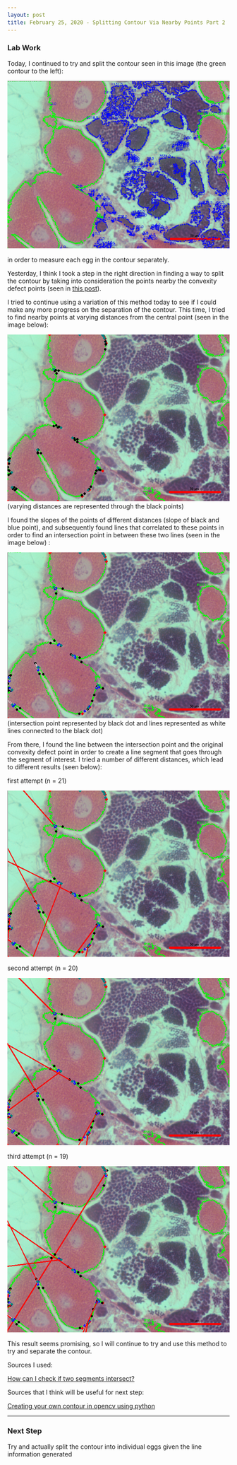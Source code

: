 ```yaml
---
layout: post
title: February 25, 2020 - Splitting Contour Via Nearby Points Part 2
---
```


### Lab Work

Today, I continued to try and split the contour seen in this image (the green contour to the left):

![segmentation_result_162.PNG](https://github.com/H-Ra/h-ra.github.io/blob/master/images/segmentation_result_162.PNG?raw=true)

in order to measure each egg in the contour separately. 

Yesterday, I think I took a step in the right direction in finding a way to split the contour by taking into consideration the points nearby the convexity defect points (seen in [this post](https://h-ra.github.io/32-DistanceThreshold&NearbyPts/)).

I tried to continue using a variation of this method today to see if I could make any more progress on the separation of the contour. This time, I tried to find nearby points at varying distances from the central point (seen in the image below):

![multiple_points_162.PNG](https://github.com/H-Ra/h-ra.github.io/blob/master/images/multiple_points_162.PNG?raw=true)
(varying distances are represented through the black points)

I found the slopes of the points of different distances (slope of black and blue point), and subsequently found lines that correlated to these points in order to find an intersection point in between these two lines (seen in the image below) :

![intersection_162.PNG](https://github.com/H-Ra/h-ra.github.io/blob/master/images/intersection_162.PNG?raw=true)
(intersection point represented by black dot and lines represented as white lines connected to the black dot)

From there, I found the line between the intersection point and the original convexity defect point in order to create a line segment that goes through the segment of interest. I tried a number of different distances, which lead to different results (seen below):

first attempt (n = 21)

![split_contour_try1_162](https://github.com/H-Ra/h-ra.github.io/blob/master/images/split_contour_try1_162.PNG?raw=true)

second attempt (n = 20)

![split_contour_try2_162.PNG](https://github.com/H-Ra/h-ra.github.io/blob/master/images/split_contour_try2_162.PNG?raw=true)

third attempt (n = 19) 

![split_contour_try3_162.PNG](https://github.com/H-Ra/h-ra.github.io/blob/master/images/split_contour_try3_162.PNG?raw=true)

This result seems promising, so I will continue to try and use this method to try and separate the contour. 

Sources I used:

[How can I check if two segments intersect?](https://stackoverflow.com/questions/3838329/how-can-i-check-if-two-segments-intersect)

Sources that I think will be useful for next step:

[Creating your own contour in opencv using python
](https://stackoverflow.com/questions/14161331/creating-your-own-contour-in-opencv-using-python)

---

### Next Step

Try and actually split the contour into individual eggs given the line information generated
